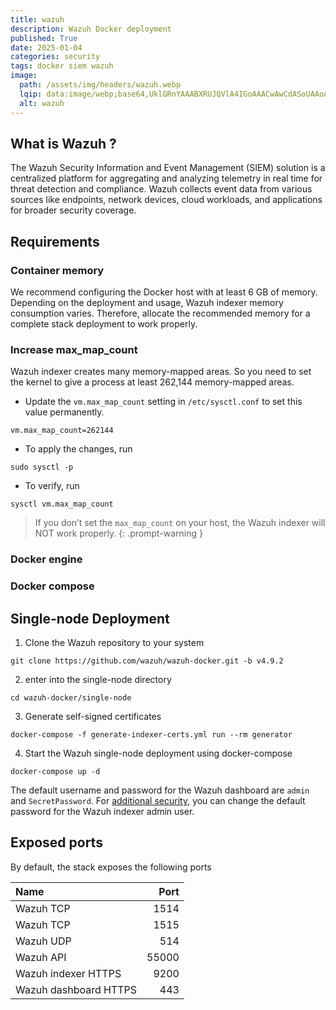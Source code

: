 ```yaml
---
title: wazuh
description: Wazuh Docker deployment
published: True
date: 2025-01-04
categories: security
tags: docker siem wazuh
image:
  path: /assets/img/headers/wazuh.webp
  lqip: data:image/webp;base64,UklGRnYAAABXRUJQVlA4IGoAAACwAwCdASoUAAoAPpE6l0eloyIhMAgAsBIJZACdMoGv/gNpjBiSAADpTyEAWUOwlKDnlVsTZk9ye6gYhuIEMx6/zkQp//LbXgoP+VXEur+W/av/4LT6f5Fcq1+wPXV34bQxK9FD37eFcAAA
  alt: wazuh
---
```

## What is Wazuh ?
The Wazuh Security Information and Event Management (SIEM) solution is a centralized platform for aggregating and analyzing telemetry in real time for threat detection and compliance. Wazuh collects event data from various sources like endpoints, network devices, cloud workloads, and applications for broader security coverage.

<!-- {: .nolineno }
The diagram below represents a Wazuh deployment architecture. It shows the solution components and how the Wazuh server and the Wazuh indexer nodes can be configured

![](/assets/img/posts/wazuh-architecteur.webp)
*wazuh architecteur* -->

## Requirements
### Container memory
We recommend configuring the Docker host with at least 6 GB of memory. Depending on the deployment and usage, Wazuh indexer memory consumption varies. Therefore, allocate the recommended memory for a complete stack deployment to work properly.
### Increase max_map_count
Wazuh indexer creates many memory-mapped areas. So you need to set the kernel to give a process at least 262,144 memory-mapped areas.

- Update the `vm.max_map_count` setting in `/etc/sysctl.conf` to set this value permanently.

```shell
vm.max_map_count=262144
```

- To apply the changes, run
```shell
sudo sysctl -p
```

- To verify, run
```shell
sysctl vm.max_map_count
```

> If you don’t set the `max_map_count` on your host, the Wazuh indexer will NOT work properly.
{: .prompt-warning }

### Docker engine
### Docker compose

## Single-node Deployment
1. Clone the Wazuh repository to your system
```shell
git clone https://github.com/wazuh/wazuh-docker.git -b v4.9.2
```
2.  enter into the single-node directory
```shell
cd wazuh-docker/single-node
```
3. Generate self-signed certificates
```shell
docker-compose -f generate-indexer-certs.yml run --rm generator
```
4. Start the Wazuh single-node deployment using docker-compose
```shell
docker-compose up -d
```
The default username and password for the Wazuh dashboard are `admin` and `SecretPassword`.
For [additional security](https://documentation.wazuh.com/current/deployment-options/docker/wazuh-container.html#change-pwd-existing-usr), you can change the default password for the Wazuh indexer admin user.


## Exposed ports
By default, the stack exposes the following ports

| Name                         | Port    |
| :--------------------------- | ------: |
| Wazuh TCP                    | 1514    |
| Wazuh TCP                    | 1515    |
| Wazuh UDP                    | 514     |
| Wazuh API                    | 55000   |
| Wazuh indexer HTTPS          | 9200    |
| Wazuh dashboard HTTPS        | 443     |
